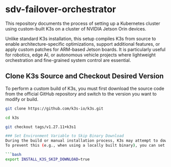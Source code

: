 # sdv-failover-orchestrator

This repository documents the process of setting up a Kubernetes cluster using custom-built K3s on a cluster of NVIDIA Jetson Orin devices.

Unlike standard K3s installation, this setup compiles K3s from source to enable architecture-specific optimizations, support additional features, or apply custom patches for ARM-based Jetson boards. It is particularly useful for robotics, edge AI, or autonomous vehicle projects where lightweight orchestration and fine-grained system control are essential.

## Clone K3s Source and Checkout Desired Version
To perform a custom build of K3s, you must first download the source code from the official GitHub repository and switch to the version you want to modify or build.

```bash
git clone https://github.com/k3s-io/k3s.git

cd k3s

git checkout tags/v1.27.11+k3s1

### Set Environment Variable to Skip Binary Download
During the build or manual installation process, K3s may attempt to download its binary from the internet.
To prevent this (e.g., when using a locally built binary), you can set the following environment variable in your shell configuration

```bash
export INSTALL_K3S_SKIP_DOWNLOAD=true
